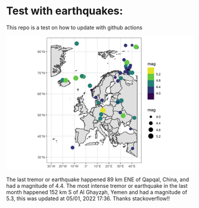 <!-- README.md is generated from README.Rmd. Please edit that file -->

Test with earthquakes:
======================

This repo is a test on how to update with github actions

![](man/figures/README-unnamed-chunk-2-1.png)

The last tremor or earthquake happened 89 km ENE of Qapqal, China, and
had a magnitude of 4.4. The most intense tremor or earthquake in the
last month happened 152 km S of Al Ghayz̧ah, Yemen and had a magnitude of
5.3, this was updated at 05/01, 2022 17:36. Thanks stackoverflow!!
